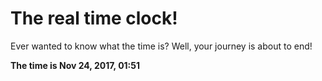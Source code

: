 # The real time clock!

Ever wanted to know what the time is? Well, your journey is about to end!

**The time is Nov 24, 2017, 01:51**